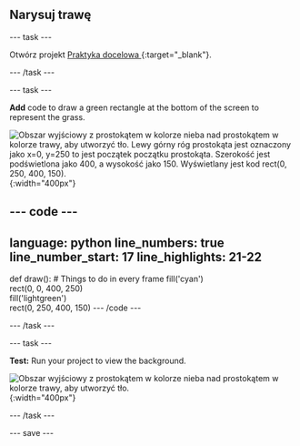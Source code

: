 ## Narysuj trawę

--- task ---

Otwórz projekt [ Praktyka docelowa ](https://editor.raspberrypi.org/en/projects/target-practice-starter){:target="_blank"}.

--- /task ---


--- task ---

**Add** code to draw a green rectangle at the bottom of the screen to represent the grass.

![Obszar wyjściowy z prostokątem w kolorze nieba nad prostokątem w kolorze trawy, aby utworzyć tło. Lewy górny róg prostokąta jest oznaczony jako x=0, y=250 to jest początek początku prostokąta. Szerokość jest podświetlona jako 400, a wysokość jako 150. Wyświetlany jest kod rect(0, 250, 400, 150).](images/green-grass.png){:width="400px"}

--- code ---
---
language: python line_numbers: true line_number_start: 17
line_highlights: 21-22
---
def draw(): # Things to do in every frame fill('cyan')  
rect(0, 0, 400, 250)  
fill('lightgreen')  
rect(0, 250, 400, 150) --- /code ---

--- /task ---

--- task ---

**Test:** Run your project to view the background.

![Obszar wyjściowy z prostokątem w kolorze nieba nad prostokątem w kolorze trawy, aby utworzyć tło.](images/background.png){:width="400px"}

--- /task ---

--- save ---
